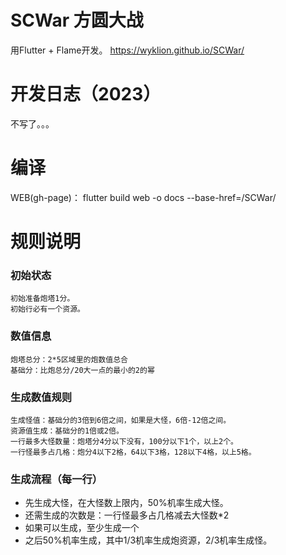 # SCWar 方圆大战

用Flutter + Flame开发。
https://wyklion.github.io/SCWar/
  
# 开发日志（2023）
不写了。。。

# 编译

WEB(gh-page)：
flutter build web -o docs --base-href=/SCWar/

# 规则说明

### 初始状态
    初始准备炮塔1分。
    初始行必有一个资源。

### 数值信息
    炮塔总分：2*5区域里的炮数值总合
    基础分：比炮总分/20大一点的最小的2的幂

### 生成数值规则
    生成怪值：基础分的3倍到6倍之间，如果是大怪，6倍-12倍之间。
    资源值生成：基础分的1倍或2倍。
    一行最多大怪数量：炮塔分4分以下没有，100分以下1个，以上2个。
    一行怪最多占几格：炮分4以下2格，64以下3格，128以下4格，以上5格。

### 生成流程（每一行）
+ 先生成大怪，在大怪数上限内，50%机率生成大怪。
+ 还需生成的次数是：一行怪最多占几格减去大怪数*2
+ 如果可以生成，至少生成一个
+ 之后50%机率生成，其中1/3机率生成炮资源，2/3机率生成怪。
